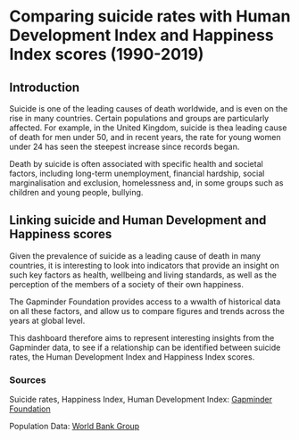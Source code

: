 # Comparing suicide rates with Human Development Index and Happiness Index scores (1990-2019)

## Introduction

Suicide is one of the leading causes of death worldwide, and is even on the rise in many countries. Certain populations and groups are particularly affected. For example, in the United Kingdom, suicide is thea leading cause of death for men under 50, and in recent years, the rate for young women under 24 has seen the steepest increase since records began. 

Death by suicide is often associated with specific health and societal factors, including long-term unemployment, financial hardship, social marginalisation and exclusion, homelessness and, in some groups such as children and young people, bullying.


## Linking suicide and Human Development and Happiness scores

Given the prevalence of suicide as a leading cause of death in many countries, it is interesting to look into indicators that provide an insight on such key factors as health, wellbeing and living standards, as well as the perception of the members of a society of their own happiness.

The Gapminder Foundation provides access to a wwalth of historical data on all these factors, and allow us to compare figures and trends across the years at global level.

This dashboard therefore aims to represent interesting insights from the Gapminder data, to see if a relationship can be identified between suicide rates, the Human Development Index and Happiness Index scores.


### Sources

Suicide rates, Happiness Index, Human Development Index: [Gapminder Foundation](https://www.gapminder.org/data/)

Population Data: [World Bank Group](https://data.worldbank.org/indicator/SP.POP.TOTL?most_recent_year_desc=false)
